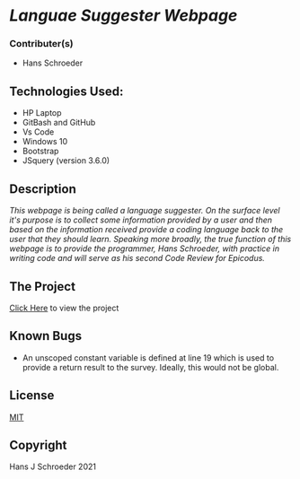 # _Languae Suggester Webpage_ #

### Contributer(s)
* Hans Schroeder

## Technologies Used:
* HP Laptop
* GitBash and GitHub
* Vs Code
* Windows 10
* Bootstrap
* JSquery (version 3.6.0)

## Description
_This webpage is being called a language suggester. On the surface level it's purpose is to collect some information provided by a user and then based on the information received provide a coding language back to the user that they should learn. Speaking more broadly, the true function of this webpage is to provide the programmer, Hans Schroeder, with practice in writing code and will serve as his second Code Review for Epicodus._

## The Project
[Click Here](https://hajschroeder.github.io/languageSuggester) to view the project

## Known Bugs
* An unscoped constant variable is defined at line 19 which is used to provide a return result to the survey. Ideally, this would not be global. 

## License 
[MIT](https://choosealicense.com/licenses/mit/)

## Copyright
Hans J Schroeder 2021